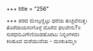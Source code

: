 +++
title = "256"

+++
ಪರದ ಮೇಲ್ಕಣ್ಣಿಟ್ಟು ಧರೆಯ ತುಚ್ಛವೆನುತ್ತ।  
ತೊರೆದಾಯಸಂಗೊಳ್ಳೆ ದೊರೆವ ಫಲವೇನು?॥  
ಸುರಧನುವಿಗೇಣಿಯಿಡಹೊರಟು ನಿನ್ನಂಗಳದ।  
ಕಿರಿಹೂವ ಮರೆಯುವೆಯ - ಮಂಕುತಿಮ್ಮ॥  
